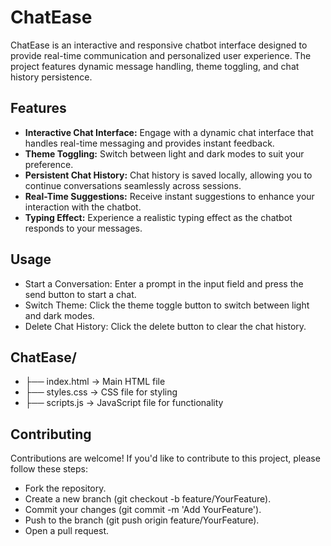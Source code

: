 # ChatEase

ChatEase is an interactive and responsive chatbot interface designed to provide real-time communication and personalized user experience. The project features dynamic message handling, theme toggling, and chat history persistence.

## Features

- **Interactive Chat Interface:** Engage with a dynamic chat interface that handles real-time messaging and provides instant feedback.
- **Theme Toggling:** Switch between light and dark modes to suit your preference.
- **Persistent Chat History:** Chat history is saved locally, allowing you to continue conversations seamlessly across sessions.
- **Real-Time Suggestions:** Receive instant suggestions to enhance your interaction with the chatbot.
- **Typing Effect:** Experience a realistic typing effect as the chatbot responds to your messages.

## Usage
- Start a Conversation: Enter a prompt in the input field and press the send button to start a chat.
- Switch Theme: Click the theme toggle button to switch between light and dark modes.
- Delete Chat History: Click the delete button to clear the chat history.

## ChatEase/
- ├── index.html -> Main HTML file
- ├── styles.css -> CSS file for styling
- ├── scripts.js -> JavaScript file for functionality

## Contributing
Contributions are welcome! If you'd like to contribute to this project, please follow these steps:
- Fork the repository.
- Create a new branch (git checkout -b feature/YourFeature).
- Commit your changes (git commit -m 'Add YourFeature').
- Push to the branch (git push origin feature/YourFeature).
- Open a pull request.
